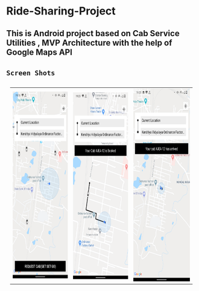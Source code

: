 # Ride-Sharing-Project 

## This is Android project based on Cab Service Utilities , MVP Architecture with the help of Google Maps API

## `Screen Shots`

<table style="padding:10px">
  <tr>
    <td> 
         <img src="./Scshot/requesting_cab.png"  alt="1" width = 279px height = 496px ></td>
      
 <td><img src="./Scshot/cab_booked.png" align="right" alt="2" width = 279px height = 496px></td>
   <td><img src="./Scshot/cab_arrived.png" alt="3" width = 288px height = 512px></td>
    
   <!--<td><img src="./Scshot/trip_end.png" align="right" alt="4" width =  279px height = 496px></td>-->
  </tr>
</table>

